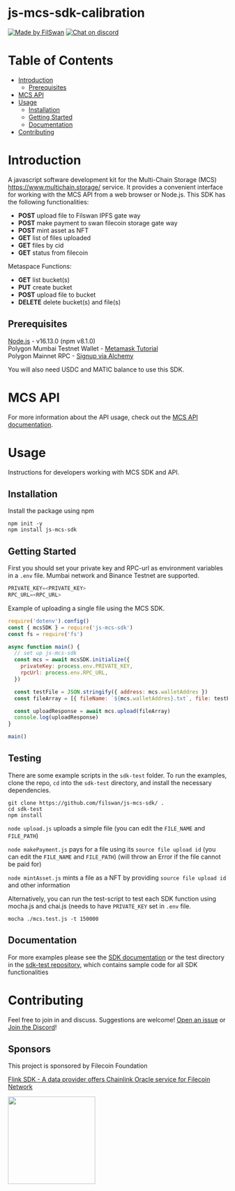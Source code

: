 # js-mcs-sdk-calibration

[![Made by FilSwan](https://img.shields.io/badge/made%20by-FilSwan-green.svg)](https://www.filswan.com/)
[![Chat on discord](https://img.shields.io/badge/join%20-discord-brightgreen.svg)](https://discord.com/invite/KKGhy8ZqzK)

# Table of Contents <!-- omit in toc -->

- [Introduction](#introduction)
  - [Prerequisites](#prerequisites)
- [MCS API](#mcs-api)
- [Usage](#usage)
  - [Installation](#installation)
  - [Getting Started](#getting-started)
  - [Documentation](#documentation)
- [Contributing](#contributing)

# Introduction

A javascript software development kit for the Multi-Chain Storage (MCS) https://www.multichain.storage/ service. It provides a convenient interface for working with the MCS API from a web browser or Node.js. This SDK has the following functionalities:

- **POST** upload file to Filswan IPFS gate way
- **POST** make payment to swan filecoin storage gate way
- **POST** mint asset as NFT
- **GET** list of files uploaded
- **GET** files by cid
- **GET** status from filecoin

Metaspace Functions:

- **GET** list bucket(s)
- **PUT** create bucket
- **POST** upload file to bucket
- **DELETE** delete bucket(s) and file(s)

## Prerequisites

[Node.js](https://nodejs.org/en/) - v16.13.0 (npm v8.1.0) \
Polygon Mumbai Testnet Wallet - [Metamask Tutorial](https://docs.filswan.com/getting-started/beginner-walkthrough/public-testnet/setup-metamask) \
Polygon Mainnet RPC - [Signup via Alchemy](https://www.alchemy.com/)

You will also need USDC and MATIC balance to use this SDK.

# MCS API

For more information about the API usage, check out the [MCS API documentation](https://docs.filswan.com/development-resource/mcp-api-1).

# Usage

Instructions for developers working with MCS SDK and API.

## Installation

Install the package using npm

```
npm init -y
npm install js-mcs-sdk
```

## Getting Started

First you should set your private key and RPC-url as environment variables in a `.env` file. Mumbai network and Binance Testnet are supported.

```js
PRIVATE_KEY=<PRIVATE_KEY>
RPC_URL=<RPC_URL>
```

Example of uploading a single file using the MCS SDK.

```js
require('dotenv').config()
const { mcsSDK } = require('js-mcs-sdk')
const fs = require('fs')

async function main() {
  // set up js-mcs-sdk
  const mcs = await mcsSDK.initialize({
    privateKey: process.env.PRIVATE_KEY,
    rpcUrl: process.env.RPC_URL,
  })

  const testFile = JSON.stringify({ address: mcs.walletAddres })
  const fileArray = [{ fileName: `${mcs.walletAddres}.txt`, file: testFile }]

  const uploadResponse = await mcs.upload(fileArray)
  console.log(uploadResponse)
}

main()
```

## Testing

There are some example scripts in the `sdk-test` folder. To run the examples, clone the repo, `cd` into the `sdk-test` directory, and install the necessary dependencies.

```
git clone https://github.com/filswan/js-mcs-sdk/ .
cd sdk-test
npm install
```

`node upload.js` uploads a simple file (you can edit the `FILE_NAME` and `FILE_PATH`)

`node makePayment.js` pays for a file using its `source file upload id` (you can edit the `FILE_NAME` and `FILE_PATH`) (will throw an Error if the file cannot be paid for)

`node mintAsset.js` mints a file as a NFT by providing `source file upload id` and other information

Alternatively, you can run the test-script to test each SDK function using mocha.js and chai.js
(needs to have `PRIVATE_KEY` set in `.env` file.

```
mocha ./mcs.test.js -t 150000
```

## Documentation

For more examples please see the [SDK documentation](https://docs.filswan.com/multi-chain-storage/developer-quickstart/sdk/js-mcs-sdk) or the test directory in the [sdk-test repository](https://github.com/filswan/js-mcs-sdk/tree/main/sdk-test), which contains sample code for all SDK functionalities

# Contributing

Feel free to join in and discuss. Suggestions are welcome! [Open an issue](https://github.com/filswan/js-mcs-sdk/issues) or [Join the Discord](https://discord.com/invite/KKGhy8ZqzK)!

## Sponsors

This project is sponsored by Filecoin Foundation

[Flink SDK - A data provider offers Chainlink Oracle service for Filecoin Network ](https://github.com/filecoin-project/devgrants/issues/463)

<img src="https://github.com/filswan/flink/blob/main/filecoin.png" width="200">
